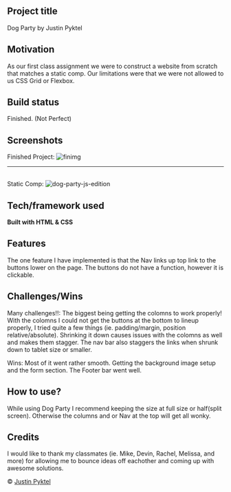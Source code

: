 ## Project title
Dog Party by Justin Pyktel

## Motivation
As our first class assignment we were to construct a website from scratch that matches a static comp. Our limitations were that we were not allowed to us CSS Grid or Flexbox.

## Build status
Finished. (Not Perfect)
 
## Screenshots
Finished Project:
![finimg](https://user-images.githubusercontent.com/23123990/49356877-7560d480-f68a-11e8-85f3-18bb9f1859f6.png)<br><hr><br>
Static Comp:
![dog-party-js-edition](https://user-images.githubusercontent.com/23123990/49356929-afca7180-f68a-11e8-9226-73b00063c65c.jpg)<br>

## Tech/framework used
<b>Built with HTML & CSS</b>

## Features
The one feature I have implemented is that the Nav links up top link to the buttons lower on the page. The buttons do not have a function, however it is clickable.

## Challenges/Wins
Many challenges!!: The biggest being getting the colomns to work properly! With the colomns I could not get the buttons at the bottom to lineup properly, I tried quite a few things (ie. padding/margin, position relative/absolute). Shrinking it down causes issues with the colomns as well and makes them stagger. The nav bar also staggers the links when shrunk down to tablet size or smaller.

Wins: Most of it went rather smooth. Getting the background image setup and the form section. The Footer bar went well. 

## How to use?
While using Dog Party I recommend keeping the size at full size or half(split screen). Otherwise the columns and or Nav at the top will get all wonky.

## Credits
I would like to thank my classmates (ie. Mike, Devin, Rachel, Melissa, and more) for allowing me to bounce ideas off eachother and coming up with awesome solutions.

© [Justin Pyktel](https://github.com/SiimonStark)